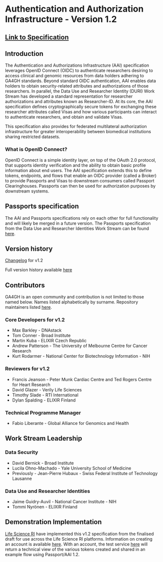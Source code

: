 # Authentication and Authorization Infrastructure - Version 1.2

## [Link to Specification](https://ga4gh.github.io/data-security/)

## Introduction

The Authentication and Authorizations Infrastructure (AAI) specification
leverages OpenID Connect (OIDC) to authenticate researchers
desiring to access clinical and genomic resources from data
holders adhering to GA4GH standards. Beyond standard OIDC authentication, AAI enables
data holders to obtain security-related attributes and authorizations of those
researchers. In parallel, the Data Use and Researcher Identity (DURI) Work Stream has developed a standard
representation for researcher authorizations and attributes known as Researcher-ID.
At its core, the AAI specification defines cryptographically secure tokens for exchanging
these researcher attributes called Visas and how various
participants can interact to authenticate researchers, and obtain and validate Visas.

This specification also provides for federated multilateral authorization infrastructure for greater
interoperability between biomedical institutions sharing restricted datasets.

### What is OpenID Connect?

OpenID Connect is a simple identity layer, on top of the OAuth 2.0 protocol, that supports identity verification and the ability to
obtain basic profile information about end users. The AAI specification extends this to define tokens,
endpoints, and flows that enable an OIDC provider (called a Broker) to
provide Passports and Visas to downstream consumers called Passport Clearinghouses. Passports can then be used for
authorization purposes by downstream systems.

## Passports specification
The AAI and Passports specifications rely on each other for full functionality and will likely be merged in a future version. The Passports specification from the Data Use and Researcher Identities Work Stream can be found [here](https://ga4gh-duri.github.io/researcher_ids/ga4gh_passport_v1.html).

## Version history

[Changelog](https://ga4gh.github.io/data-security/changes-1_2) for v1.2

Full version history available [here](https://ga4gh.github.io/data-security/aai-openid-connect-profile#specification-revision-history)


## Contributors

GA4GH is an open community and contribution is not limited to those named below.
Names listed alphabetically by surname. Repository maintainers listed [here](./MAINTAINER.md).

### Core Developers for v1.2

- Max Barkley - DNAstack
- Tom Conner - Broad Institute
- Martin Kuba - ELIXIR Czech Republic
- Andrew Patterson - The University of Melbourne Centre for Cancer Research
- Kurt Rodarmer - National Center for Biotechnology Information - NIH

### Reviewers for v1.2

- Francis Jeanson - Peter Munk Cardiac Centre and Ted Rogers Centre for Heart Research
- David Glazer - Verily Life Sciences
- Timothy Slade - RTI International
- Dylan Spalding - ELIXIR Finland

### Technical Programme Manager

- Fabio Liberante - Global Alliance for Genomics and Health

## Work Stream Leadership

### Data Security

- David Bernick - Broad Institute
- Lucila Ohno-Machado - Yale University School of Medicine
- Previously - Jean-Pierre Hubaux - Swiss Federal Institute of Technology Lausanne

### Data Use and Researcher Identities

- Jaime Guidry-Auvil - National Cancer Institute - NIH
- Tommi Nyrönen - ELIXIR Finland


## Demonstration Implementation

[Life Science RI](https://lifescience-ri.eu/) have implemented this v1.2 specification from the finalised draft for use across the Life Science RI platforms.
Information on creating an account is available [here](https://lifescience-ri.eu/ls-login/users/how-to-get-and-use-life-science-id.html).
With an account, the test service [here](https://echo.aai.elixir-czech.org/) will return a technical view of the various tokens created and shared in an example flow using Passport/AAI 1.2.